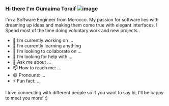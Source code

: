 ### Hi there I'm Oumaima Toraif ![image](https://user-images.githubusercontent.com/69909159/162575790-8a4eb27d-b29e-40a9-8d83-a278bf3468cc.png|width=100)

I'm a Software Engineer from Morocco. My passion for software lies with dreaming up ideas and making them come true with elegant interfaces.
I Spend most of the time doing voluntary work and new projects .

- 🔭 I’m currently working on ...
- 🌱 I’m currently learning anything
- 👯 I’m looking to collaborate on ...
- 🤔 I’m looking for help with ...
- 💬 Ask me about ...
- 📫 How to reach me: ...
- 😄 Pronouns: ...
- ⚡ Fun fact: ...

 I love connecting with different people so if you want to say hi, I'll be happy to meet you more! :)



